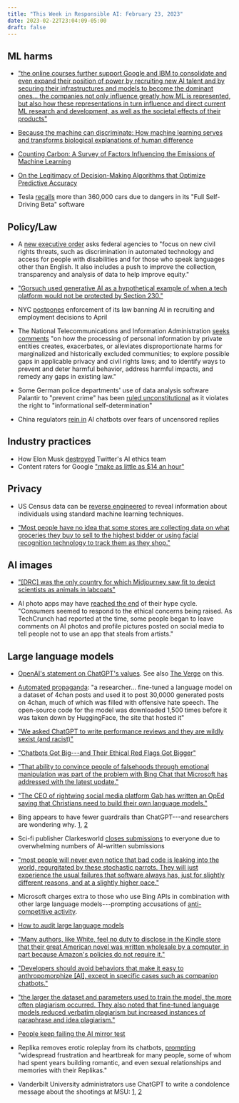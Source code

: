 ```yaml
---
title: "This Week in Responsible AI: February 23, 2023"
date: 2023-02-22T23:04:09-05:00
draft: false
---
```




## ML harms

- ["the online courses further support Google and IBM to consolidate and even expand their position of power by recruiting new AI talent and by securing their infrastructures and models to become the dominant ones... the companies not only influence greatly how ML is represented, but also how these representations in turn influence and direct current ML research and development, as well as the societal effects of their products"](https://journals.sagepub.com/doi/full/10.1177/20539517231153806)

- [Because the machine can discriminate: How machine learning serves and transforms biological explanations of human difference](https://journals.sagepub.com/doi/10.1177/20539517231155060)

- [Counting Carbon: A Survey of Factors Influencing the Emissions of Machine Learning](https://arxiv.org/abs/2302.08476)

- [On the Legitimacy of Decision-Making Algorithms that Optimize Predictive Accuracy](https://predictive-optimization.cs.princeton.edu)

- Tesla [recalls](https://abcnews.go.com/Business/tesla-recalling-360000-cars-potential-crash-risk-agency/story?id=97261475&mc_cid=5a2bb2ac96&mc_eid=f14ac890df) more than 360,000 cars due to dangers in its "Full Self-Driving Beta" software

## Policy/Law

- A [new executive order](https://apnews.com/article/biden-politics-race-and-ethnicity-united-states-government-tyre-nichols-08b95cecbe657f41c7659037ee519a94) asks federal agencies to "focus on new civil rights threats, such as discrimination in automated technology and access for people with disabilities and for those who speak languages other than English. It also includes a push to improve the collection, transparency and analysis of data to help improve equity."

- ["Gorsuch used generative AI as a hypothetical example of when a tech platform would not be protected by Section 230."](https://venturebeat.com/ai/could-big-tech-be-liable-for-generative-ai-output-hypothetically-yes-says-supreme-court-justice/)

- NYC [postpones](https://venturebeat.com/ai/for-nycs-new-ai-bias-law-unanswered-questions-remain/) enforcement of its law banning AI in recruiting and employment decisions to April

- The National Telecommunications and Information Administration [seeks comments](https://www.federalregister.gov/documents/2023/01/20/2023-01088/privacy-equity-and-civil-rights-request-for-comment) "on how the processing of personal information by private entities creates, exacerbates, or alleviates disproportionate harms for marginalized and historically excluded communities; to explore possible gaps in applicable privacy and civil rights laws; and to identify ways to prevent and deter harmful behavior, address harmful impacts, and remedy any gaps in existing law." 

- Some German police departments' use of data analysis software Palantir to "prevent crime" has been [ruled unconstitutional](https://www.reuters.com/technology/german-police-use-software-fight-crime-unlawful-court-says-2023-02-16/?utm_source=substack&utm_medium=email) as it violates the right to "informational self-determination" 

- China regulators [rein in](https://www.theverge.com/2023/2/22/23609945/china-ai-chatbots-chatgpt-regulators-censorship) AI chatbots over fears of uncensored replies

## Industry practices

- How Elon Musk [destroyed](https://www.theatlantic.com/technology/archive/2023/02/elon-musk-twitter-ethics-algorithm-biases/673110/) Twitter's AI ethics team 
- Content raters for Google ["make as little as $14 an hour"](https://www.latimes.com/business/technology/story/2023-02-16/column-google-microsoft-chatgpt-bard-raters) 

## Privacy

- US Census data can be [reverse engineered](https://blog.seas.upenn.edu/u-s-census-data-vulnerable-to-attack-without-enhanced-privacy-measures/) to reveal information about individuals using standard machine learning techniques.

- ["Most people have no idea that some stores are collecting data on what groceries they buy to sell to the highest bidder or using facial recognition technology to track them as they shop."](https://themarkup.org/privacy/2023/02/16/forget-milk-and-eggs-supermarkets-are-having-a-fire-sale-on-data-about-you) 

## AI images

- ["[DRC] was the only country for which Midjourney saw fit to depict scientists as animals in labcoats"](https://towardsdatascience.com/how-does-ai-see-your-country-3899e4057735)

- AI photo apps may have [reached the end](https://techcrunch.com/2023/02/13/the-ai-photo-app-trend-has-already-fizzled-new-data-shows/?utm_source=substack&utm_medium=email) of their hype cycle. "Consumers seemed to respond to the ethical concerns being raised. As TechCrunch had reported at the time, some people began to leave comments on AI photos and profile pictures posted on social media to tell people not to use an app that steals from artists." 


## Large language models

- [OpenAI's statement on ChatGPT's values](https://openai.com/blog/how-should-ai-systems-behave/). See also [The Verge](https://www.theverge.com/2023/2/17/23603906/openai-chatgpt-woke-criticism-culture-war-rules) on this.

- [Automated propaganda](https://www.vice.com/en/article/dy7nby/researchers-think-ai-language-models-will-help-spread-propaganda?utm_source=motherboard_twitter): "a researcher... fine-tuned a language model on a dataset of 4chan posts and used it to post 30,0000 generated posts on 4chan, much of which was filled with offensive hate speech. The open-source code for the model was downloaded 1,500 times before it was taken down by HuggingFace, the site that hosted it"

- ["We asked ChatGPT to write performance reviews and they are wildly sexist (and racist)"](https://www.fastcompany.com/90844066/chatgpt-write-performance-reviews-sexist-and-racist)

- ["Chatbots Got Big---and Their Ethical Red Flags Got Bigger"](https://www.wired.com/story/chatbots-got-big-and-their-ethical-red-flags-got-bigger/)

- ["That ability to convince people of falsehoods through emotional manipulation was part of the problem with Bing Chat that Microsoft has addressed with the latest update."](https://arstechnica.com/information-technology/2023/02/microsoft-lobotomized-ai-powered-bing-chat-and-its-fans-arent-happy/?ref=creativerly)

- ["The CEO of rightwing social media platform Gab has written an OpEd saying that Christians need to build their own language models."](https://mailchi.mp/jack-clark/import-ai-318-rl-and-addiction-toolformer-and-theology-and-ai?e=cc9cdc1430)

- Bing appears to have fewer guardrails than ChatGPT---and researchers are wondering why. [1](https://garymarcus.substack.com/p/why-is-bing-so-reckless), [2](https://simonwillison.net/2023/Feb/15/bing/)

- Sci-fi publisher Clarkesworld [closes submissions](https://www.theguardian.com/technology/2023/feb/21/sci-fi-publisher-clarkesworld-halts-pitches-amid-deluge-of-ai-generated-stories) to everyone due to overwhelming numbers of AI-written submissions

- ["most people will never even notice that bad code is leaking into the world, regurgitated by these stochastic parrots. They will just experience the usual failures that software always has, just for slightly different reasons, and at a slightly higher pace."](https://medium.com/bits-and-behavior/large-language-models-will-change-programming-a-little-81445778d957)    

- Microsoft charges extra to those who use Bing APIs in combination with other large language models---prompting accusations of [anti-competitive activity](https://twitter.com/aidangomezzz/status/1627358597603643392?s=20).

- [How to audit large language models](https://arxiv.org/abs/2302.08500)

- ["Many authors, like White, feel no duty to disclose in the Kindle store that their great American novel was written wholesale by a computer, in part because Amazon's policies do not require it."](https://www.reuters.com/technology/chatgpt-launches-boom-ai-written-e-books-amazon-2023-02-21/)

- ["Developers should avoid behaviors that make it easy to anthropomorphize [AI], except in specific cases such as companion chatbots."](https://aisnakeoil.substack.com/p/people-keep-anthropomorphizing-ai?utm_source=substack&utm_medium=email)

- ["the larger the dataset and parameters used to train the model, the more often plagiarism occurred. They also noted that fine-tuned language models reduced verbatim plagiarism but increased instances of paraphrase and idea plagiarism."](https://www.psu.edu/news/research/story/beyond-memorization-text-generators-may-plagiarize-beyond-copy-and-paste/) 

- [People keep failing the AI mirror test](https://www.theverge.com/23604075/ai-chatbots-bing-chatgpt-intelligent-sentient-mirror-test)

- Replika removes erotic roleplay from its chatbots, [prompting](https://www.vice.com/en/article/n7zaam/replika-ceo-ai-erotic-roleplay-chatgpt3-rep?mc_cid=30f1e3aedf&mc_eid=f14ac890df) "widespread frustration and heartbreak for many people, some of whom had spent years building romantic, and even sexual relationships and memories with their Replikas."

- Vanderbilt University administrators use ChatGPT to write a condolence message about the shootings at MSU: [1](https://www.yahoo.com/now/chatgpt-condolence-email-shooting-angers-011301232.html), [2](https://vanderbilthustler.com/2023/02/17/peabody-edi-office-responds-to-msu-shooting-with-email-written-using-chatgpt/)

